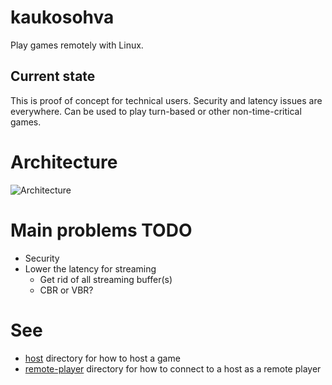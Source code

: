 # kaukosohva

Play games remotely with Linux.

## Current state 

This is proof of concept for technical users. Security and latency issues are everywhere. Can be used to play turn-based or other non-time-critical games.


# Architecture

![Architecture](https://github.com/raspi/kaukosohva/blob/master/doc/Architecture.png)

# Main problems TODO

* Security
* Lower the latency for streaming
  * Get rid of all streaming buffer(s)
  * CBR or VBR?

# See 
* [host](host) directory for how to host a game
* [remote-player](remote-player) directory for how to connect to a host as a remote player
